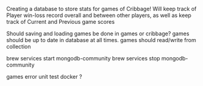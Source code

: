 Creating a database to store stats for games of Cribbage!
Will keep track of Player win-loss record overall and between other players, as well as keep track of Current and Previous game scores

Should saving and loading games be done in games or cribbage?
games should be up to date in database at all times. games should read/write from collection

brew services start mongodb-community
brew services stop mongodb-community


games
error
unit test
docker
?